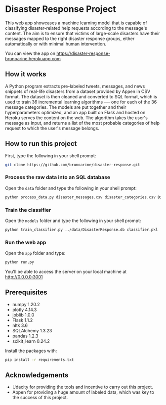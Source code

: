# Disaster Response Project

This web app showcases a machine learning model that is capable of classifying disaster-related help requests according to the message's content. The aim is to ensure that victims of large-scale disasters have their messages mapped to the right disaster response groups, either automatically or with minimal human intervention.

You can view the app on https://disaster-response-brunoarine.herokuapp.com

## How it works

A Python program extracts pre-labeled tweets, messages, and news snippets of real-life disasters from a dataset provided by Appen in CSV format. The dataset is then cleaned and converted to SQL format, which is used to train 36 incremental learning algorithms --- one for each of the 36 message categories. The models are put together and their hyperparameters optimized, and an app built on Flask and hosted on Heroku serves the content on the web. The algorithm takes the user's message as input, and returns a list of the most probable categories of help request to which the user's message belongs.

## How to run this project

First, type the following in your shell prompt:

```sh
git clone https://github.com/brunoarine/disaster-response.git
```
### Process the raw data into an SQL database

Open the `data` folder and type the following in your shell prompt:

```sh
python process_data.py disaster_messages.csv disaster_categories.csv DisasterResponse.db
```
### Train the classifier

Open the `models` folder and type the following in your shell prompt:

```sh
python train_classifier.py ../data/DisasterResponse.db classifier.pkl
```
### Run the web app

Open the `app` folder and type:

```sh
python run.py
```

You'll be able to access the server on your local machine at http://0.0.0.0:3001


## Prerequisites

- numpy 1.20.2
- plotly 4.14.3
- joblib 1.0.0
- Flask 1.1.2
- nltk 3.6
- SQLAlchemy 1.3.23
- pandas 1.2.3
- scikit_learn 0.24.2

Install the packages with:

```sh
pip install -r requirements.txt
```

## Acknowledgements

- Udacity for providing the tools and incentive to carry out this project.
- Appen for providing a huge amount of labeled data, which was key to the success of this project.
